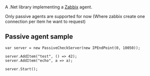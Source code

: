 A .Net library implementing a [Zabbix](http://www.zabbix.com/) agent.

Only passive agents are supported for now (Where zabbix create one connection
per item he want to request)

Passive agent sample
--------------------

	var server = new PassiveCheckServer(new IPEndPoint(0, 10050));
	
	server.AddItem("test", () => 42);
	server.AddItem("echo", a => a);
	
	server.Start();